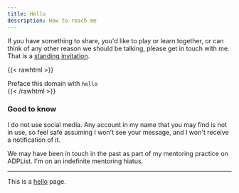 ```yaml
---
title: Hello
description: How to reach me
---
```

If you have something to share, you'd like to play or learn together, or can think of any other reason we should be talking, please get in touch with me. That is a [standing invitation](https://www.kalzumeus.com/standing-invitation/).

{{< rawhtml >}}
    <div class="flex justify-between rounded bg-zinc-100 p-3 text-sm text-zinc-700 dark:bg-zinc-700 dark:text-white">
        Preface this domain with `hello`
    </div>
{{< /rawhtml >}}

### Good to know
I do not use social media. Any account in my name that you may find is not in use, so feel safe assuming I won't see your message, and I won't receive a notification of it.

We may have been in touch in the past as part of my mentoring practice on ADPList. I'm on an indefinite mentoring hiatus.

---

This is a [hello](https://alastairjohnston.com/introducing-hello-pages/) page.